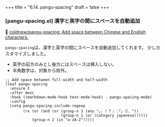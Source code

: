 +++
title = "6.14. pangu-spacing"
draft = false
+++
### [pangu-spacing.el] 漢字と英字の間にスペースを自動追加
🔗 [coldnew/pangu-spacing: Add space between Chinese and English characters.](https://github.com/coldnew/pangu-spacing) 

`pangu-spacing`は、漢字と英字の間にスペースを自動追加してくれます。
少しカスタマイズしました。

* 英字の前方のみとし後方にはスペースは挿入しない。
* 半角数字は、対象から除外。

```elisp
;; Add space between full-width and half-width
(leaf pangu-spacing
  :ensure t
  :after mozc
  :hook ((markdown-mode-hook text-mode-hook) . pangu-spacing-mode)
  :config
  (setq pangu-spacing-include-regexp
		(rx (or (and (or (group-n 3 (any "。，！？；：「」（）、"))
						 (group-n 1 (or (category japanese))))))
			(group-n 2 (in "a-zA-Z")))))
```
